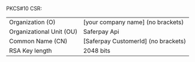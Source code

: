 ﻿PKCS#10 CSR:

<table class="table table-striped">
	<tr>
		<td class="text-right col-sm-4">Organization (O)</td>
		<td class="col-sm-8">[your company name] (no brackets)</td>
	</tr>
	<tr>
		<td class="text-right">Organizational Unit (OU)</td>
		<td>Saferpay Api</td>
	</tr>
	<tr>
		<td class="text-right">Common Name (CN)</td>
		<td>[Saferpay CustomerId] (no brackets)</td>
	</tr>
	<tr>
		<td class="text-right">RSA Key length</td>
		<td>2048 bits</td>
	</tr>
</table>